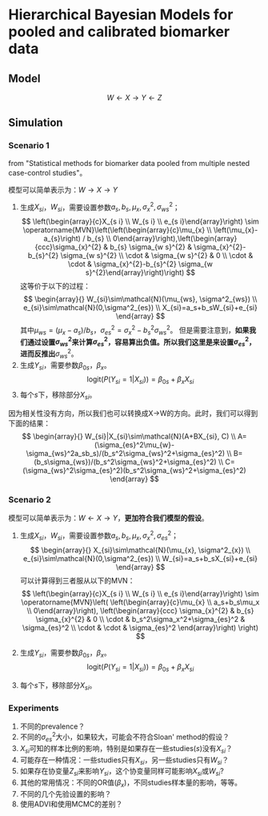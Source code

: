 # Hierarchical Bayesian Models for pooled and calibrated biomarker data


## Model

$$W\leftarrow X\rightarrow Y\leftarrow Z$$


## Simulation

### Scenario 1

from "Statistical methods for biomarker data pooled from multiple nested case-control studies"。

模型可以简单表示为：$W\rightarrow X\rightarrow Y$

1. 生成$X_{si}$，$W_{si}$，需要设置参数$a_s, b_s, \mu_x, \sigma^2_x, \sigma^2_{ws}$；
$$
\left(\begin{array}{c}X_{s i} \\ W_{s i} \\ e_{s i}\end{array}\right) \sim \operatorname{MVN}\left(\left(\begin{array}{c}\mu_{x} \\ \left(\mu_{x}-a_{s}\right) / b_{s} \\ 0\end{array}\right),\left(\begin{array}{ccc}\sigma_{x}^{2} & b_{s} \sigma_{w s}^{2} & \sigma_{x}^{2}-b_{s}^{2} \sigma_{w s}^{2} \\ \cdot & \sigma_{w s}^{2} & 0 \\ \cdot & \cdot & \sigma_{x}^{2}-b_{s}^{2} \sigma_{w s}^{2}\end{array}\right)\right)
$$
这等价于以下的过程：
$$
\begin{array}{}
W_{si}\sim\mathcal{N}(\mu_{ws}, \sigma^2_{ws}) \\
e_{si}\sim\mathcal{N}(0,\sigma^2_{es}) \\
X_{si}=a_s+b_sW_{si}+e_{si}
\end{array}
$$
其中$\mu_{ws}=(\mu_x-a_s)/b_s$，$\sigma^2_{es}=\sigma^2_x-b_s^2\sigma^2_{ws}$。
但是需要注意到，**如果我们通过设置$\sigma^2_{ws}$来计算$\sigma^2_{es}$，容易算出负值。所以我们这里是来设置$\sigma^2_{es}$，进而反推出**$\sigma^2_{ws}$。
2. 生成$Y_{si}$，需要参数$\beta_{0s}$，$\beta_x$。
$$
\text{logit}(P(Y_{si}=1|X_{si}))=\beta_{0s}+\beta_{x}X_{si}
$$
3. 每个$s$下，移除部分$X_{si}$。

因为相关性没有方向，所以我们也可以转换成X->W的方向。此时，我们可以得到下面的结果：
$$
\begin{array}{}
W_{si}|X_{si}\sim\mathcal{N}(A+BX_{si}, C) \\
A=(\sigma_{es}^2\mu_{w}-\sigma_{ws}^2a_sb_s)/(b_s^2\sigma_{ws}^2+\sigma_{es}^2) \\
B=(b_s\sigma_{ws})/(b_s^2\sigma_{ws}^2+\sigma_{es}^2) \\
C=(\sigma_{ws}^2\sigma_{es}^2)(b_s^2\sigma_{ws}^2+\sigma_{es}^2)
\end{array}
$$


### Scenario 2

模型可以简单表示为：$W\leftarrow X\rightarrow Y$，**更加符合我们模型的假设**。

1. 生成$X_{si}$，$W_{si}$，需要设置参数$a_s, b_s, \mu_x, \sigma^2_x, \sigma^2_{es}$；
$$
\begin{array}{}
X_{si}\sim\mathcal{N}(\mu_{x}, \sigma^2_{x}) \\
e_{si}\sim\mathcal{N}(0,\sigma^2_{es}) \\
W_{si}=a_s+b_sX_{si}+e_{si}
\end{array}
$$
可以计算得到三者服从以下的MVN：
$$
\left(\begin{array}{c}X_{s i} \\ W_{s i} \\ e_{s i}\end{array}\right)
\sim \operatorname{MVN}\left(
    \left(\begin{array}{c}\mu_{x} \\ a_s+b_s\mu_x \\ 0\end{array}\right),
    \left(\begin{array}{ccc}
        \sigma_{x}^{2} & b_{s} \sigma_{x}^{2} & 0 \\
        \cdot & b_s^2\sigma_x^2+\sigma_{es}^2 & \sigma_{es}^2 \\
        \cdot & \cdot & \sigma_{es}^2
    \end{array}\right)
\right)
$$

2. 生成$Y_{si}$，需要参数$\beta_{0s}$，$\beta_x$。
$$
\text{logit}(P(Y_{si}=1|X_{si}))=\beta_{0s}+\beta_{x}X_{si}
$$
4. 每个$s$下，移除部分$X_{si}$。

### Experiments
1. 不同的prevalence？
2. 不同的$\sigma_{es}^2$大小，如果较大，可能会不符合Sloan' method的假设？
3. $X_{si}$可知的样本比例的影响，特别是如果存在一些studies($s$)没有$X_{si}$？
4. 可能存在一种情况：一些studies只有$X_{si}$，另一些studies只有$W_{si}$？
5. 如果存在协变量$Z_{si}$来影响$Y_{si}$，这个协变量同样可能影响$X_{si}$或$W_{si}$?
6. 其他的常用情况：不同的OR值($\beta_x$)，不同studies样本量的影响，等等。
7. 不同的几个先验设置的影响？
8. 使用ADVI和使用MCMC的差别？
